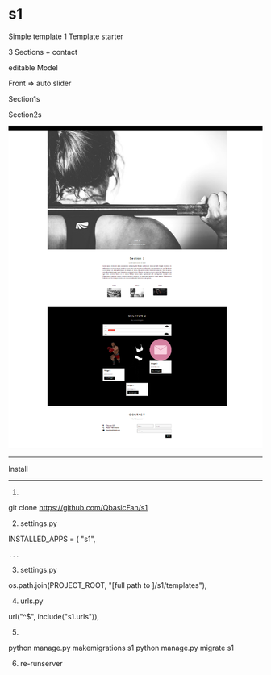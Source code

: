 # s1
Simple template 1
Template starter

3 Sections + contact

editable Model


Front => auto slider 

Section1s

Section2s




![alt text](https://github.com/QbasicFan/s1/blob/master/s1Front.png)



*****************
Install
*****************

1)

git clone https://github.com/QbasicFan/s1 

2) settings.py

INSTALLED_APPS = (
    "s1",
    
    ...
3) settings.py

 os.path.join(PROJECT_ROOT, "[full path to ]/s1/templates"),

4) urls.py

  url("^$", include("s1.urls")),
  
5)
python manage.py makemigrations s1
python manage.py migrate s1

6) re-runserver


